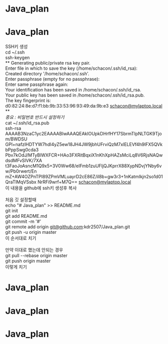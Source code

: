 # Java_plan
# Java_plan

SSH키 생성</br>
cd ~/.ssh</br>
ssh-keygen</br>
**
Generating public/private rsa key pair.</br>
Enter file in which to save the key (/home/schacon/.ssh/id_rsa):</br>
Created directory '/home/schacon/.ssh'.</br>
Enter passphrase (empty for no passphrase):</br>
Enter same passphrase again:</br>
Your identification has been saved in /home/schacon/.ssh/id_rsa.</br>
Your public key has been saved in /home/schacon/.ssh/id_rsa.pub.</br>
The key fingerprint is:</br>
d0:82:24:8e:d7:f1:bb:9b:33:53:96:93:49:da:9b:e3 schacon@mylaptop.local</br>
**</br>
*중요 : 비밀번호 반드시 설정하기*</br>
cat ~/.ssh/id_rsa.pub</br>
ssh-rsa AAAAB3NzaC1yc2EAAAABIwAAAQEAklOUpkDHrfHY17SbrmTIpNLTGK9Tjom/BWDSU
GPl+nafzlHDTYW7hdI4yZ5ew18JH4JW9jbhUFrviQzM7xlELEVf4h9lFX5QVkbPppSwg0cda3
Pbv7kOdJ/MTyBlWXFCR+HAo3FXRitBqxiX1nKhXpHAZsMciLq8V6RjsNAQwdsdMFvSlVK/7XA
t3FaoJoAsncM1Q9x5+3V0Ww68/eIFmb1zuUFljQJKprrX88XypNDvjYNby6vw/Pb0rwert/En
mZ+AW4OZPnTPI89ZPmVMLuayrD2cE86Z/il8b+gw3r3+1nKatmIkjn2so1d01QraTlMqVSsbx
NrRFi9wrf+M7Q== schacon@mylaptop.local</br>
이 내용을 github에 ssh키 생성후 복사 </br>
</br>
처음 깃 설정할때</br>
echo "# Java_plan" >> README.md</br>
git init</br>
git add README.md</br>
git commit -m '#'</br>
git remote add origin git@github.com:kdr2507/Java_plan.git</br>
git push -u origin master</br>
이 순서대로 치기</br>
</br>
만약 이대로 했는데 안되는 경우</br>
git pull --rebase origin master</br>
git push origin master</br>
이렇게 치기</br>
# Java_plan
# Java_plan
# Java_plan
